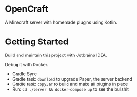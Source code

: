 # OpenCraft

A Minecraft server with homemade plugins using Kotlin.

# Getting Started

Build and maintain this project with Jetbrains IDEA.

Debug it with Docker.

- Gradle Sync
- Gradle task: `download` to upgrade Paper, the server backend
- Gradle task: `copyJar` to build and make all plugins in place
- Run: `cd ./server && docker-compose up` to see the bullshit